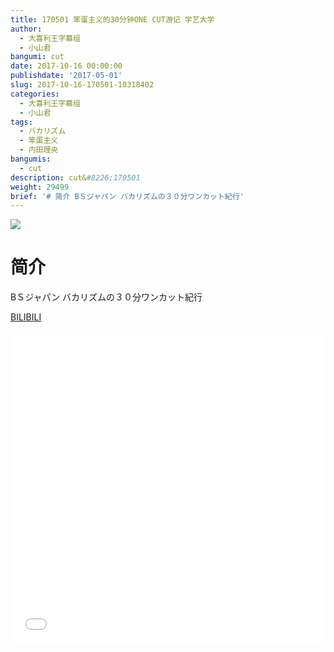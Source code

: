 ```yaml
---
title: 170501 笨蛋主义的30分钟ONE CUT游记 学艺大学
author:
  - 大喜利王字幕组
  - 小山君
bangumi: cut
date: 2017-10-16 00:00:00
publishdate: '2017-05-01'
slug: 2017-10-16-170501-10318402
categories:
  - 大喜利王字幕组
  - 小山君
tags:
  - バカリズム
  - 笨蛋主义
  - 内田理央
bangumis:
  - cut
description: cut&#8226;170501
weight: 29499
brief: '# 简介 BＳジャパン バカリズムの３０分ワンカット紀行'
---
```


![](https://i.imgur.com/2xjhb5Z.jpg)

# 简介  
BＳジャパン
バカリズムの３０分ワンカット紀行

  [BILIBILI](https://www.bilibili.com/video/av10318402/)


<div class="vcontainer">  <iframe class='video' src="//www.bilibili.com/blackboard/player.html?aid=10318402" width="100%" height="500" frameborder="0" allowfullscreen="allowfullscreen"></iframe></div>
